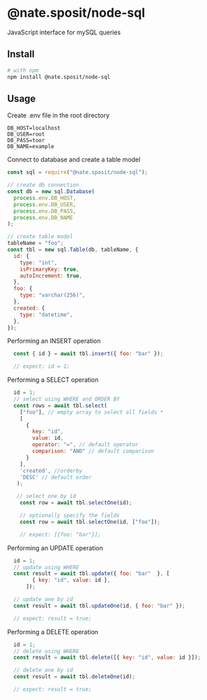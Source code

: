 # @nate.sposit/node-sql

JavaScript interface for mySQL queries

## Install

```bash
# with npm
npm install @nate.sposit/node-sql
```

## Usage

Create .env file in the root directory

```dosini
DB_HOST=localhost
DB_USER=root
DB_PASS=toor
DB_NAME=example
```

Connect to database and create a table model

```javascript
const sql = require("@nate.sposit/node-sql");

// create db connection
const db = new sql.Database(
  process.env.DB_HOST,
  process.env.DB_USER,
  process.env.DB_PASS,
  process.env.DB_NAME
);

// create table model
tableName = "foo"; 
const tbl = new sql.Table(db, tableName, {
  id: {
    type: "int",
    isPrimaryKey: true,
    autoIncrement: true,
  },
  foo: {
    type: "varchar(256)",
  },
  created: {
    type: "datetime",
  },
});
```

Performing an INSERT operation

```javascript
  const { id } = await tbl.insert({ foo: "bar" });

  // expect: id = 1;
```

Performing a SELECT operation

```javascript
  id = 1;
  // select using WHERE and ORDER BY
  const rows = await tbl.select(
    ["foo"], // empty array to select all fields *
    [
      {
        key: "id",
        value: id,
        operator: "=", // default operator
        comparison: "AND" // default comparison
      }
    ],
    'created', //orderby 
    'DESC' // default order
   );

   // select one by id
    const row = await tbl.selectOne(id);

    // optionally specify the fields 
    const row = await tbl.selectOne(id, ["foo"]);

    // expect: [{foo: "bar"}];
```

Performing an UPDATE operation

```javascript
  id = 1; 
  // update using WHERE
  const result = await tbl.update({ foo: "bar"  }, [
        { key: "id", value: id },
      ]);

  // update one by id
  const result = await tbl.updateOne(id, { foo: "bar" });

  // expect: result = true;
```

Performing a DELETE operation

```javascript
  id = 1; 
  // delete using WHERE
  const result = await tbl.delete([{ key: "id", value: id }]);

  // delete one by id
  const result = await tbl.deleteOne(id);

  // expect: result = true;
```
